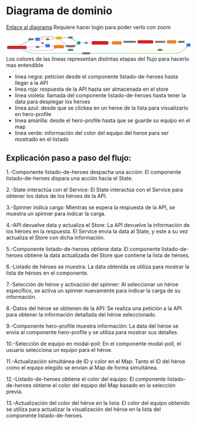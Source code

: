 # Diagrama de dominio
[Enlace al diagrama](https://www.mermaidchart.com/app/projects/ee4f30ea-d8c0-48be-b78c-035f0a74990c/diagrams/bc401bc3-43ac-4bf7-be8f-770af99f5c5a/version/v0.1/edit)
Requiere hacer login para poder verlo con zoom

<img src="diagrama.png" alt="diagrama" heigth="500px">
Los colores de las lineas representan distintas etapas del flujo para hacerlo mas entendible

* linea negra: peticion desde el componente listado-de-heroes hasta llegar a la API
* linea roja: respuesta de la API hasta ser almacenada en el store
* linea violeta: llamada del componente listado-de-heroes hasta tener la data para desplegar los heroes
* linea azul: desde que se clickea en un heroe de la lista para visualizarlo en hero-profile
* linea amarilla: desde el hero-profile hasta que se guarde su equipo en el map
* linea verde: información del color del equipo del heroe para ser mostrado en el listado

        
        
## Explicación paso a paso del flujo:

1.-Componente listado-de-heroes despacha una acción: El componente listado-de-heroes dispara una acción hacia el State.

2.-State interactúa con el Service: El State interactúa con el Service para obtener los datos de los héroes de la API.

3.-Spinner indica carga: Mientras se espera la respuesta de la API, se muestra un spinner para indicar la carga.

4.-API devuelve data y actualiza el Store: La API devuelve la información de los héroes en la respuesta. El Service envía la data al State, y este a su vez actualiza el Store con dicha información.

5.-Componente listado-de-heroes obtiene data: El componente listado-de-heroes obtiene la data actualizada del Store que contiene la lista de héroes.

6.-Listado de héroes se muestra: La data obtenida se utiliza para mostrar la lista de héroes en el componente.

7.-Selección de héroe y activación del spinner: Al seleccionar un héroe específico, se activa un spinner nuevamente para indicar la carga de su información.

8.-Datos del héroe se obtienen de la API: Se realiza una petición a la API para obtener la información detallada del héroe seleccionado.

9.-Componente hero-profile muestra información: La data del héroe se envía al componente hero-profile y se utiliza para mostrar sus detalles.

10.-Selección de equipo en modal-poll: En el componente modal-poll, el usuario selecciona un equipo para el héroe.

11.-Actualización simultánea de ID y color en el Map: Tanto el ID del héroe como el equipo elegido se envían al Map de forma simultánea.

12.-Listado-de-heroes obtiene el color del equipo: El componente listado-de-heroes obtiene el color del equipo del Map basado en la selección previa.

13.-Actualización del color del héroe en la lista: El color del equipo obtenido se utiliza para actualizar la visualización del héroe en la lista del componente listado-de-heroes.


